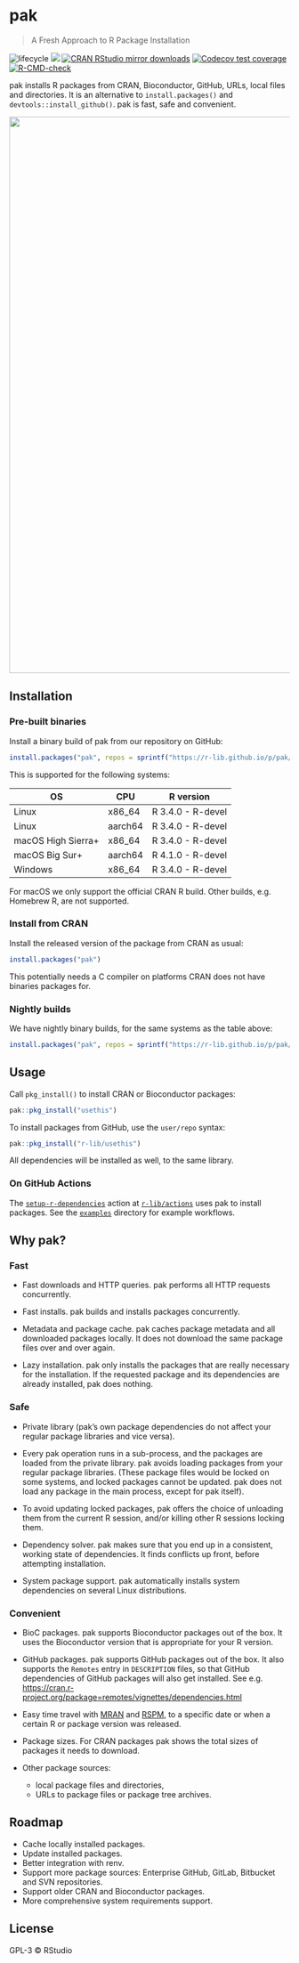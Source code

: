 
<!-- README.md is generated from README.Rmd. Please edit that file -->

# pak

> A Fresh Approach to R Package Installation

<!-- badges: start -->

![lifecycle](https://img.shields.io/badge/lifecycle-experimental-orange.svg)
[![](https://www.r-pkg.org/badges/version/pak)](https://cran.r-project.org/package=pak)
[![CRAN RStudio mirror
downloads](https://cranlogs.r-pkg.org/badges/pak)](https://www.r-pkg.org/pkg/pak)
[![Codecov test
coverage](https://codecov.io/gh/r-lib/pak/branch/main/graph/badge.svg)](https://app.codecov.io/gh/r-lib/pak?branch=main)
[![R-CMD-check](https://github.com/r-lib/pak/actions/workflows/R-CMD-check.yaml/badge.svg)](https://github.com/r-lib/pak/actions/workflows/R-CMD-check.yaml)

<!-- badges: end -->

pak installs R packages from CRAN, Bioconductor, GitHub, URLs, local
files and directories. It is an alternative to `install.packages()` and
`devtools::install_github()`. pak is fast, safe and convenient.

<p align="center">
<img width="1000" src="https://cdn.jsdelivr.net/gh/r-lib/pak@main/tools/images/fast.svg">
</p>

## Installation

### Pre-built binaries

Install a binary build of pak from our repository on GitHub:

``` r
install.packages("pak", repos = sprintf("https://r-lib.github.io/p/pak/stable/%s/%s/%s", .Platform$pkgType, R.Version()$os, R.Version()$arch))
```

This is supported for the following systems:

| OS                 | CPU     | R version         |
|--------------------|---------|-------------------|
| Linux              | x86_64  | R 3.4.0 - R-devel |
| Linux              | aarch64 | R 3.4.0 - R-devel |
| macOS High Sierra+ | x86_64  | R 3.4.0 - R-devel |
| macOS Big Sur+     | aarch64 | R 4.1.0 - R-devel |
| Windows            | x86_64  | R 3.4.0 - R-devel |

For macOS we only support the official CRAN R build. Other builds, e.g.
Homebrew R, are not supported.

### Install from CRAN

Install the released version of the package from CRAN as usual:

``` r
install.packages("pak")
```

This potentially needs a C compiler on platforms CRAN does not have
binaries packages for.

### Nightly builds

We have nightly binary builds, for the same systems as the table above:

``` r
install.packages("pak", repos = sprintf("https://r-lib.github.io/p/pak/devel/%s/%s/%s", .Platform$pkgType, R.Version()$os, R.Version()$arch))
```

## Usage

Call `pkg_install()` to install CRAN or Bioconductor packages:

``` r
pak::pkg_install("usethis")
```

To install packages from GitHub, use the `user/repo` syntax:

``` r
pak::pkg_install("r-lib/usethis")
```

All dependencies will be installed as well, to the same library.

### On GitHub Actions

The
[`setup-r-dependencies`](https://github.com/r-lib/actions/tree/v2/setup-r-dependencies#setup-r-dependencies)
action at [`r-lib/actions`](https://github.com/r-lib/actions) uses pak
to install packages. See the
[`examples`](https://github.com/r-lib/actions/tree/v2/examples)
directory for example workflows.

## Why pak?

### Fast

-   Fast downloads and HTTP queries. pak performs all HTTP requests
    concurrently.

-   Fast installs. pak builds and installs packages concurrently.

-   Metadata and package cache. pak caches package metadata and all
    downloaded packages locally. It does not download the same package
    files over and over again.

-   Lazy installation. pak only installs the packages that are really
    necessary for the installation. If the requested package and its
    dependencies are already installed, pak does nothing.

### Safe

-   Private library (pak’s own package dependencies do not affect your
    regular package libraries and vice versa).

-   Every pak operation runs in a sub-process, and the packages are
    loaded from the private library. pak avoids loading packages from
    your regular package libraries. (These package files would be locked
    on some systems, and locked packages cannot be updated. pak does not
    load any package in the main process, except for pak itself).

-   To avoid updating locked packages, pak offers the choice of
    unloading them from the current R session, and/or killing other R
    sessions locking them.

-   Dependency solver. pak makes sure that you end up in a consistent,
    working state of dependencies. It finds conflicts up front, before
    attempting installation.

-   System package support. pak automatically installs system
    dependencies on several Linux distributions.

### Convenient

-   BioC packages. pak supports Bioconductor packages out of the box. It
    uses the Bioconductor version that is appropriate for your R
    version.

-   GitHub packages. pak supports GitHub packages out of the box. It
    also supports the `Remotes` entry in `DESCRIPTION` files, so that
    GitHub dependencies of GitHub packages will also get installed. See
    e.g.
    <https://cran.r-project.org/package=remotes/vignettes/dependencies.html>

-   Easy time travel with [MRAN](https://mran.microsoft.com/timemachine)
    and [RSPM](https://packagemanager.rstudio.com/client/#/), to a
    specific date or when a certain R or package version was released.

-   Package sizes. For CRAN packages pak shows the total sizes of
    packages it needs to download.

-   Other package sources:

    -   local package files and directories,
    -   URLs to package files or package tree archives.

## Roadmap

-   Cache locally installed packages.
-   Update installed packages.
-   Better integration with renv.
-   Support more package sources: Enterprise GitHub, GitLab, Bitbucket
    and SVN repositories.
-   Support older CRAN and Bioconductor packages.
-   More comprehensive system requirements support.

## License

GPL-3 © RStudio
